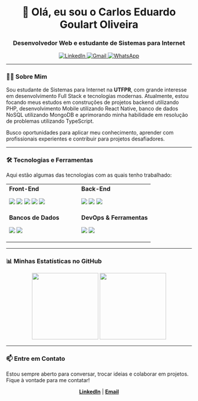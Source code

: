 <h1 align="center">👋 Olá, eu sou o Carlos Eduardo Goulart Oliveira</h1>
<h3 align="center">Desenvolvedor Web e estudante de Sistemas para Internet</h3>

<p align="center">
  <a href="https://www.linkedin.com/in/carlos-eduardo-goulart-oliveira-a59071234/" target="_blank">
    <img src="https://img.shields.io/badge/LinkedIn-0077B5?style=for-the-badge&logo=linkedin&logoColor=white" alt="LinkedIn"/>
  </a>
  <a href="mailto:seu-email-aqui@exemplo.com">
    <img src="https://img.shields.io/badge/Gmail-D14836?style=for-the-badge&logo=gmail&logoColor=white" alt="Gmail"/>
  </a>
  <a href="https://wa.me/5543988035651" target="_blank">
    <img src="https://img.shields.io/badge/WhatsApp-25D366?style=for-the-badge&logo=whatsapp&logoColor=white" alt="WhatsApp"/>
  </a>
</p>

---

### 👨‍💻 Sobre Mim

<p>
  Sou estudante de Sistemas para Internet na <strong>UTFPR</strong>, com grande interesse em desenvolvimento Full Stack e tecnologias modernas. Atualmente, estou focando meus estudos em construções de projetos backend utilizando PHP, desenvolvimento Mobile utilizando React Native, banco de dados NoSQL utilizando MongoDB e aprimorando minha habilidade em resolução de problemas utilizando TypeScript.
</p>
<p>
  Busco oportunidades para aplicar meu conhecimento, aprender com profissionais experientes e contribuir para projetos desafiadores.
</p>

---

### 🛠️ Tecnologias e Ferramentas

Aqui estão algumas das tecnologias com as quais tenho trabalhado:

<table>
  <tr>
    <td valign="top" width="50%">
      <strong>Front-End</strong>
      <p align="left">
        <a href="https://reactjs.org/" target="_blank"><img src="https://img.shields.io/badge/React-61DAFB.svg?style=for-the-badge&logo=React&logoColor=black"></a>
        <a href="https://www.typescriptlang.org/" target="_blank"><img src="https://img.shields.io/badge/TypeScript-3178C6.svg?style=for-the-badge&logo=TypeScript&logoColor=white"></a>
        <a href="https://developer.mozilla.org/en-US/docs/Web/JavaScript" target="_blank"><img src="https://img.shields.io/badge/JavaScript-F7DF1E?style=for-the-badge&logo=javascript&logoColor=black"></a>
        <a href="https://www.w3.org/html/" target="_blank"><img src="https://img.shields.io/badge/HTML5-E34F26?style=for-the-badge&logo=html5&logoColor=white"></a>
        <a href="https://www.w3schools.com/css/" target="_blank"><img src="https://img.shields.io/badge/CSS3-1572B6?style=for-the-badge&logo=css3&logoColor=white"></a>
      </p>
    </td>
    <td valign="top" width="50%">
      <strong>Back-End</strong>
      <p align="left">
        <a href="https://nodejs.org" target="_blank"><img src="https://img.shields.io/badge/Node.js-5FA04E.svg?style=for-the-badge&logo=nodedotjs&logoColor=white"></a>
        <a href="https://www.python.org" target="_blank"><img src="https://img.shields.io/badge/Python-14354C?style=for-the-badge&logo=python&logoColor=white"></a>
        <a href="https://www.php.net" target="_blank"><img src="https://img.shields.io/badge/PHP-777BB4.svg?style=for-the-badge&logo=PHP&logoColor=white"></a>
      </p>
    </td>
  </tr>
  <tr>
    <td valign="top" width="50%">
      <strong>Bancos de Dados</strong>
      <p align="left">
        <a href="https://www.mysql.com/" target="_blank"><img src="https://img.shields.io/badge/MySQL-4479A1.svg?style=for-the-badge&logo=MySQL&logoColor=white"></a>
        <a href="https://www.mongodb.com/" target="_blank"><img src="https://img.shields.io/badge/MongoDB-47A248.svg?style=for-the-badge&logo=MongoDB&logoColor=white"></a>
      </p>
    </td>
    <td valign="top" width="50%">
      <strong>DevOps & Ferramentas</strong>
      <p align="left">
        <a href="https://www.docker.com/" target="_blank"><img src="https://img.shields.io/badge/Docker-2496ED.svg?style=for-the-badge&logo=Docker&logoColor=white"></a>
        <a href="https://git-scm.com/" target="_blank"><img src="https://img.shields.io/badge/GIT-E44C30?style=for-the-badge&logo=git&logoColor=white"></a>
      </p>
    </td>
  </tr>
</table>

---

### 📊 Minhas Estatísticas no GitHub

<p align="center">
  <img height="180em" src="https://github-readme-stats.vercel.app/api?username=carlosegoulart&show_icons=true&theme=dracula&include_all_commits=true&count_private=true"/>
  <img height="180em" src="https://github-readme-stats.vercel.app/api/top-langs/?username=carlosegoulart&layout=compact&langs_count=8&theme=dracula"/>
</p>

---

### 📫 Entre em Contato

<p>
  Estou sempre aberto para conversar, trocar ideias e colaborar em projetos. Fique à vontade para me contatar!
</p>
<p align="center">
  <a href="https://www.linkedin.com/in/carlos-eduardo-goulart-oliveira-a59071234/" target="_blank"><strong>LinkedIn</strong></a> | 
  <a href="mailto:seu-email-aqui@exemplo.com"><strong>Email</strong></a>
</p>
